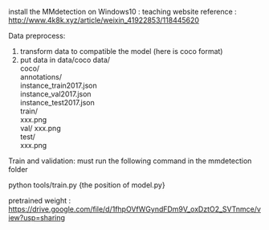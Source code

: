 install the MMdetection on Windows10 : teaching website
                reference : http://www.4k8k.xyz/article/weixin_41922853/118445620

Data preprocess:
  1. transform data to compatible the model (here is coco format)
  2. put data in data/coco
  data/  
  coco/  
    annotations/  
            instance_train2017.json  
            instance_val2017.json       
            instance_test2017.json       
     train/  
            xxx.png          
     val/
            xxx.png          
     test/  
            xxx.png
          


Train and validation:
  must run the following command in the mmdetection folder
  
  python tools/train.py {the position of model.py}





pretrained weight : 
  https://drive.google.com/file/d/1fhpOVfWGyndFDm9V_oxDztO2_SVTnmce/view?usp=sharing
